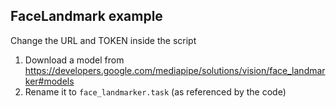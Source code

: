 ## FaceLandmark example

Change the URL and TOKEN inside the script

1. Download a model from https://developers.google.com/mediapipe/solutions/vision/face_landmarker#models
2. Rename it to `face_landmarker.task` (as referenced by the code)